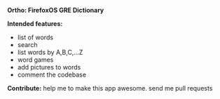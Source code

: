 **Ortho: FirefoxOS GRE Dictionary**

**Intended features:**
- list of words
- search
- list words by A,B,C,...Z
- word games
- add pictures to words
- comment the codebase

**Contribute:**
help me to make this app awesome. send me pull requests